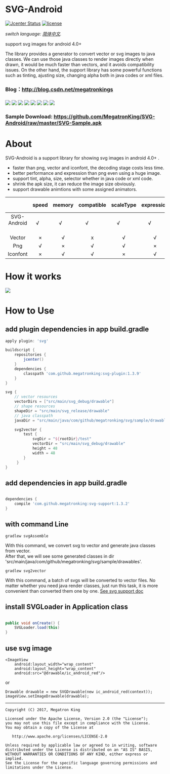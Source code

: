 # SVG-Android

[![Jcenter Status](https://img.shields.io/badge/download-1.3.9-brightgreen.svg)](https://bintray.com/megatronking/maven)
[![license](http://img.shields.io/badge/license-apache_2.0-red.svg?style=flat)](https://github.com/MegatronKing/SVG-Android/raw/master/LICENSE)

*switch language: [简体中文](README.zh-cn.md).*

support svg images for android 4.0+ <br>

The library provides a generator to convert vector or svg images to java classes.
We can use those java classes to render images directly when drawn, it would be 
much faster than vectors, and it avoids compatibility issues. On the other hand,
the support library has some powerful functions such as tinting, ajusting size, 
changing alpha both in java codes or xml files.

### Blog：http://blog.csdn.net/megatronkings

###

![](https://github.com/MegatronKing/SVG-Android/blob/master/screenshots/sample1.png)
![](https://github.com/MegatronKing/SVG-Android/blob/master/screenshots/sample2.png)
![](https://github.com/MegatronKing/SVG-Android/blob/master/screenshots/sample3.png)
![](https://github.com/MegatronKing/SVG-Android/blob/master/screenshots/sample4.png)
![](https://github.com/MegatronKing/SVG-Android/blob/master/screenshots/sample5.png)
![](https://github.com/MegatronKing/SVG-Android/blob/master/screenshots/sample6.png)
![](https://github.com/MegatronKing/SVG-Android/blob/master/screenshots/animation1.gif)
![](https://github.com/MegatronKing/SVG-Android/blob/master/screenshots/animation2.gif)

### Sample Download: https://github.com/MegatronKing/SVG-Android/raw/master/SVG-Sample.apk

# About
SVG-Android is a support library for showing svg images in android 4.0+ .
- faster than png, vector and iconfont, the decoding stage costs less time.
- better performance and expression than png even using a huge image.
- support tint, alpha, size, selector whether in java code or xml code.
- shrink the apk size, it can reduce the image size obviously.
- support drawable animtions with some assigned animators.


|              | speed  | memory | compatible | scaleType | expression | multi-colors | shrink |
|:------------:|:------:|:------:|:----------:|:---------:|:----------:|:------------:|:------:|
| SVG-Android  | √      | √      | √          | √         | √          | √            | √      |
| Vector       | ×      | √      | x          | √         | √          | √            | ×      |
| Png          | √      | ×      | √          | √         | ×          | √            | ×      |
| Iconfont     | ×      | √      | √          | ×         | √          | ×            | √      |

# How it works

![](https://github.com/MegatronKing/SVG-Android/blob/master/screenshots/core.png)

# How to Use

## add plugin dependencies in app build.gradle
```gradle
apply plugin: 'svg'

buildscript {
    repositories {
        jcenter()
    }
    dependencies {
        classpath 'com.github.megatronking:svg-plugin:1.3.9'
    }
}

svg {
    // vector resources
    vectorDirs = ["src/main/svg_debug/drawable"]
    // shape resources
    shapeDir = "src/main/svg_release/drawable"
    // java classpath
    javaDir = "src/main/java/com/github/megatronking/svg/sample/drawables"

    svg2vector {
        test {
            svgDir = "${rootDir}/test"
            vectorDir = "src/main/svg_debug/drawable"
            height = 48
            width = 48
        }
     }
}

```

## add dependencies in app build.gradle
```gradle

dependencies {
    compile 'com.github.megatronking:svg-support:1.3.2'
}

```

## with command Line
```
gradlew svgAssemble
```
With this command, we convert svg to vector and generate java classes from vector.<br>
After that, we will see some generated classes in dir 'src/main/java/com/github/megatronking/svg/sample/drawables'.

```
gradlew svg2vector
```
With this command, a batch of svgs will be converted to vector files. No matter whether you need java render classes, just run this task, it is more convenient than converted them one by one.
[See svg support doc](support_doc.md)

## install SVGLoader in Application class
```java

public void onCreate() {
    SVGLoader.load(this)
}

```

## use svg image
```
<ImageView
    android:layout_width="wrap_content"
    android:layout_height="wrap_content"
    android:src="@drawable/ic_android_red"/>
```

or

```
Drawable drawable = new SVGDrawable(new ic_android_red(context));
imageView.setImageDrawable(drawable);
```


--------

    Copyright (C) 2017, Megatron King

    Licensed under the Apache License, Version 2.0 (the "License");
    you may not use this file except in compliance with the License.
    You may obtain a copy of the License at

       http://www.apache.org/licenses/LICENSE-2.0

    Unless required by applicable law or agreed to in writing, software
    distributed under the License is distributed on an "AS IS" BASIS,
    WITHOUT WARRANTIES OR CONDITIONS OF ANY KIND, either express or implied.
    See the License for the specific language governing permissions and
    limitations under the License.



